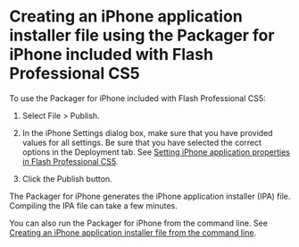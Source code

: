 # Creating an iPhone application installer file using the Packager for iPhone included with Flash Professional CS5

<div>

To use the Packager for iPhone included with Flash Professional CS5:

1.  Select File \> Publish.

2.  In the iPhone Settings dialog box, make sure that you have provided values
    for all settings. Be sure that you have selected the correct options in the
    Deployment tab. See
    [Setting iPhone application properties in Flash Professional CS5](../iphone-application-settings/setting-iphone-application-properties-in-flash-professional-cs5.md).

3.  Click the Publish button.

The Packager for iPhone generates the iPhone application installer (IPA) file.
Compiling the IPA file can take a few minutes.

You can also run the Packager for iPhone from the command line. See
[Creating an iPhone application installer file from the command line](./creating-an-iphone-application-installer-file-from-the-command-line.md).

</div>

<div>

<div>

</div>

</div>
